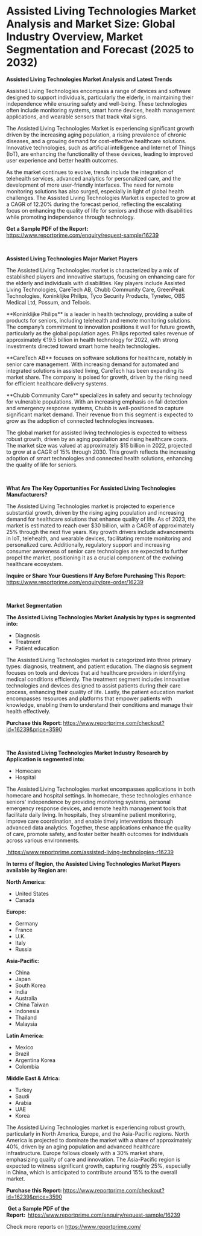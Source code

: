 <p><h1>Assisted Living Technologies Market Analysis and Market Size: Global Industry Overview, Market Segmentation and Forecast (2025 to 2032)</h1></p><p><strong>Assisted Living Technologies Market Analysis and Latest Trends</strong></p>
<p><p>Assisted Living Technologies encompass a range of devices and software designed to support individuals, particularly the elderly, in maintaining their independence while ensuring safety and well-being. These technologies often include monitoring systems, smart home devices, health management applications, and wearable sensors that track vital signs. </p><p>The Assisted Living Technologies Market is experiencing significant growth driven by the increasing aging population, a rising prevalence of chronic diseases, and a growing demand for cost-effective healthcare solutions. Innovative technologies, such as artificial intelligence and Internet of Things (IoT), are enhancing the functionality of these devices, leading to improved user experience and better health outcomes.</p><p>As the market continues to evolve, trends include the integration of telehealth services, advanced analytics for personalized care, and the development of more user-friendly interfaces. The need for remote monitoring solutions has also surged, especially in light of global health challenges. The Assisted Living Technologies Market is expected to grow at a CAGR of 12.20% during the forecast period, reflecting the escalating focus on enhancing the quality of life for seniors and those with disabilities while promoting independence through technology.</p></p>
<p><strong>Get a Sample PDF of the Report:&nbsp;</strong> <a href="https://www.reportprime.com/enquiry/request-sample/16239?utm_campaign=2298&utm_medium=2&utm_source=Github&utm_content=ia&utm_term=20032025&utm_id=assisted-living-technologies">https://www.reportprime.com/enquiry/request-sample/16239</a></p>
<p>&nbsp;</p>
<p><strong>Assisted Living Technologies Major Market Players</strong></p>
<p><p>The Assisted Living Technologies market is characterized by a mix of established players and innovative startups, focusing on enhancing care for the elderly and individuals with disabilities. Key players include Assisted Living Technologies, CareTech AB, Chubb Community Care, GreenPeak Technologies, Koninklijke Philips, Tyco Security Products, Tynetec, OBS Medical Ltd, Possum, and Telbois.</p><p>**Koninklijke Philips** is a leader in health technology, providing a suite of products for seniors, including telehealth and remote monitoring solutions. The company’s commitment to innovation positions it well for future growth, particularly as the global population ages. Philips reported sales revenue of approximately €19.5 billion in health technology for 2022, with strong investments directed toward smart home health technologies.</p><p>**CareTech AB** focuses on software solutions for healthcare, notably in senior care management. With increasing demand for automated and integrated solutions in assisted living, CareTech has been expanding its market share. The company is poised for growth, driven by the rising need for efficient healthcare delivery systems.</p><p>**Chubb Community Care** specializes in safety and security technology for vulnerable populations. With an increasing emphasis on fall detection and emergency response systems, Chubb is well-positioned to capture significant market demand. Their revenue from this segment is expected to grow as the adoption of connected technologies increases.</p><p>The global market for assisted living technologies is expected to witness robust growth, driven by an aging population and rising healthcare costs. The market size was valued at approximately $15 billion in 2022, projected to grow at a CAGR of 15% through 2030. This growth reflects the increasing adoption of smart technologies and connected health solutions, enhancing the quality of life for seniors.</p></p>
<p>&nbsp;</p>
<p><strong>What Are The Key Opportunities For Assisted Living Technologies Manufacturers?</strong></p>
<p><p>The Assisted Living Technologies market is projected to experience substantial growth, driven by the rising aging population and increasing demand for healthcare solutions that enhance quality of life. As of 2023, the market is estimated to reach over $30 billion, with a CAGR of approximately 25% through the next five years. Key growth drivers include advancements in IoT, telehealth, and wearable devices, facilitating remote monitoring and personalized care. Additionally, regulatory support and increasing consumer awareness of senior care technologies are expected to further propel the market, positioning it as a crucial component of the evolving healthcare ecosystem.</p></p>
<p><strong>Inquire or Share Your Questions If Any Before Purchasing This Report:</strong> <a href="https://www.reportprime.com/enquiry/pre-order/16239?utm_campaign=2298&utm_medium=2&utm_source=Github&utm_content=ia&utm_term=20032025&utm_id=assisted-living-technologies">https://www.reportprime.com/enquiry/pre-order/16239</a></p>
<p>&nbsp;</p>
<p><strong>Market Segmentation</strong></p>
<p><strong>The Assisted Living Technologies Market Analysis by types is segmented into:</strong></p>
<p><ul><li>Diagnosis</li><li>Treatment</li><li>Patient education</li></ul></p>
<p><p>The Assisted Living Technologies market is categorized into three primary types: diagnosis, treatment, and patient education. The diagnosis segment focuses on tools and devices that aid healthcare providers in identifying medical conditions efficiently. The treatment segment includes innovative technologies and devices designed to assist patients during their care process, enhancing their quality of life. Lastly, the patient education market encompasses resources and platforms that empower patients with knowledge, enabling them to understand their conditions and manage their health effectively.</p></p>
<p><strong>Purchase this Report:&nbsp;</strong><a href="https://www.reportprime.com/checkout?id=16239&price=3590&utm_campaign=2298&utm_medium=2&utm_source=Github&utm_content=ia&utm_term=20032025&utm_id=assisted-living-technologies">https://www.reportprime.com/checkout?id=16239&price=3590</a></p>
<p>&nbsp;</p>
<p><strong>The Assisted Living Technologies Market Industry Research by Application is segmented into:</strong></p>
<p><ul><li>Homecare</li><li>Hospital</li></ul></p>
<p><p>The Assisted Living Technologies market encompasses applications in both homecare and hospital settings. In homecare, these technologies enhance seniors' independence by providing monitoring systems, personal emergency response devices, and remote health management tools that facilitate daily living. In hospitals, they streamline patient monitoring, improve care coordination, and enable timely interventions through advanced data analytics. Together, these applications enhance the quality of care, promote safety, and foster better health outcomes for individuals across various environments.</p></p>
<p><a href="https://www.reportprime.com/assisted-living-technologies-r16239?utm_campaign=2298&utm_medium=2&utm_source=Github&utm_content=ia&utm_term=20032025&utm_id=assisted-living-technologies">&nbsp;https://www.reportprime.com/assisted-living-technologies-r16239</a></p>
<p><strong>In terms of Region, the Assisted Living Technologies Market Players available by Region are:</strong></p>
<p>
    <p> <strong> North America: </strong>
        <ul>
            <li>United States</li>
            <li>Canada</li>
        </ul>
        </p> 
    <p> <strong> Europe: </strong>
        <ul>
            <li>Germany</li>
            <li>France</li>
            <li>U.K.</li>
            <li>Italy</li>
            <li>Russia</li>
        </ul>
        </p> 
    <p> <strong> Asia-Pacific: </strong>
        <ul>
            <li>China</li>
            <li>Japan</li>
            <li>South Korea</li>
            <li>India</li>
            <li>Australia</li>
            <li>China Taiwan</li>
            <li>Indonesia</li>
            <li>Thailand</li>
            <li>Malaysia</li>
        </ul>
        </p> 
    <p> <strong> Latin America: </strong>
        <ul>
            <li>Mexico</li>
            <li>Brazil</li>
            <li>Argentina Korea</li>
            <li>Colombia</li>
        </ul>
        </p> 
    <p> <strong> Middle East & Africa: </strong>
        <ul>
            <li>Turkey</li>
            <li>Saudi</li>
            <li>Arabia</li>
            <li>UAE</li>
            <li>Korea</li>
        </ul>
    </p>
    </p>
<p><p>The Assisted Living Technologies market is experiencing robust growth, particularly in North America, Europe, and the Asia-Pacific regions. North America is projected to dominate the market with a share of approximately 40%, driven by an aging population and advanced healthcare infrastructure. Europe follows closely with a 30% market share, emphasizing quality of care and innovation. The Asia-Pacific region is expected to witness significant growth, capturing roughly 25%, especially in China, which is anticipated to contribute around 15% to the overall market.</p></p>
<p><strong>Purchase this Report: </strong><a href="https://www.reportprime.com/checkout?id=16239&price=3590&utm_campaign=2298&utm_medium=2&utm_source=Github&utm_content=ia&utm_term=20032025&utm_id=assisted-living-technologies">https://www.reportprime.com/checkout?id=16239&price=3590</a></p>
<p>&nbsp;<strong>Get a Sample PDF of the Report:&nbsp;&nbsp;</strong><a href="https://www.reportprime.com/enquiry/request-sample/16239?utm_campaign=2298&utm_medium=2&utm_source=Github&utm_content=ia&utm_term=20032025&utm_id=assisted-living-technologies">https://www.reportprime.com/enquiry/request-sample/16239</a></p>
<p><strong></strong></p>
<p>Check more reports on <a href="https://www.reportprime.com/?utm_campaign=2298&utm_medium=2&utm_source=Github&utm_content=ia&utm_term=20032025&utm_id=assisted-living-technologies">https://www.reportprime.com/</a></p>